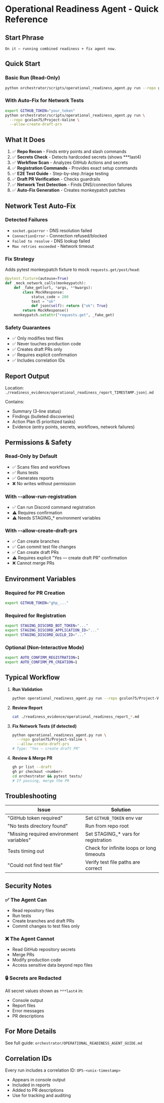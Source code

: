 # Operational Readiness Agent - Quick Reference

## Start Phrase
```
On it — running combined readiness + fix agent now.
```

## Quick Start

### Basic Run (Read-Only)
```bash
python orchestrator/scripts/operational_readiness_agent.py run --repo gcolon75/Project-Valine
```

### With Auto-Fix for Network Tests
```bash
export GITHUB_TOKEN="your_token"
python orchestrator/scripts/operational_readiness_agent.py run \
  --repo gcolon75/Project-Valine \
  --allow-create-draft-prs
```

## What It Does

1. ✅ **Repo Recon** - Finds entry points and slash commands
2. ✅ **Secrets Check** - Detects hardcoded secrets (shows ***last4)
3. ✅ **Workflow Scan** - Analyzes GitHub Actions and secrets
4. ✅ **Registration Commands** - Provides exact setup commands
5. ✅ **E2E Test Guide** - Step-by-step /triage testing
6. ✅ **Draft PR Verification** - Checks guardrails
7. ✅ **Network Test Detection** - Finds DNS/connection failures
8. ✅ **Auto-Fix Generation** - Creates monkeypatch patches

## Network Test Auto-Fix

### Detected Failures
- `socket.gaierror` - DNS resolution failed
- `ConnectionError` - Connection refused/blocked
- `Failed to resolve` - DNS lookup failed
- `Max retries exceeded` - Network timeout

### Fix Strategy
Adds pytest monkeypatch fixture to mock `requests.get/post/head`:

```python
@pytest.fixture(autouse=True)
def _mock_network_calls(monkeypatch):
    def _fake_get(url, *args, **kwargs):
        class MockResponse:
            status_code = 200
            text = "ok"
            def json(self): return {"ok": True}
        return MockResponse()
    monkeypatch.setattr("requests.get", _fake_get)
```

### Safety Guarantees
- ✅ Only modifies test files
- ✅ Never touches production code
- ✅ Creates draft PRs only
- ✅ Requires explicit confirmation
- ✅ Includes correlation IDs

## Report Output

Location: `./readiness_evidence/operational_readiness_report_TIMESTAMP.json|.md`

Contains:
- Summary (3-line status)
- Findings (bulleted discoveries)
- Action Plan (5 prioritized tasks)
- Evidence (entry points, secrets, workflows, network failures)

## Permissions & Safety

### Read-Only by Default
- ✅ Scans files and workflows
- ✅ Runs tests
- ✅ Generates reports
- ❌ No writes without permission

### With --allow-run-registration
- ✅ Can run Discord command registration
- ⚠️  Requires confirmation
- ⚠️  Needs STAGING_* environment variables

### With --allow-create-draft-prs
- ✅ Can create branches
- ✅ Can commit test file changes
- ✅ Can create draft PRs
- ⚠️  Requires explicit "Yes — create draft PR" confirmation
- ❌ Cannot merge PRs

## Environment Variables

### Required for PR Creation
```bash
export GITHUB_TOKEN="ghp_..."
```

### Required for Registration
```bash
export STAGING_DISCORD_BOT_TOKEN="..."
export STAGING_DISCORD_APPLICATION_ID="..."
export STAGING_DISCORD_GUILD_ID="..."
```

### Optional (Non-Interactive Mode)
```bash
export AUTO_CONFIRM_REGISTRATION=1
export AUTO_CONFIRM_PR_CREATION=1
```

## Typical Workflow

1. **Run Validation**
   ```bash
   python operational_readiness_agent.py run --repo gcolon75/Project-Valine
   ```

2. **Review Report**
   ```bash
   cat ./readiness_evidence/operational_readiness_report_*.md
   ```

3. **Fix Network Tests (if detected)**
   ```bash
   python operational_readiness_agent.py run \
     --repo gcolon75/Project-Valine \
     --allow-create-draft-prs
   # Type: "Yes — create draft PR"
   ```

4. **Review & Merge PR**
   ```bash
   gh pr list --draft
   gh pr checkout <number>
   cd orchestrator && pytest tests/
   # If passing, merge the PR
   ```

## Troubleshooting

| Issue | Solution |
|-------|----------|
| "GitHub token required" | Set `GITHUB_TOKEN` env var |
| "No tests directory found" | Run from repo root |
| "Missing required environment variables" | Set STAGING_* vars for registration |
| Tests timing out | Check for infinite loops or long timeouts |
| "Could not find test file" | Verify test file paths are correct |

## Security Notes

### ✅ The Agent Can
- Read repository files
- Run tests
- Create branches and draft PRs
- Commit changes to test files only

### ❌ The Agent Cannot
- Read GitHub repository secrets
- Merge PRs
- Modify production code
- Access sensitive data beyond repo files

### 🔒 Secrets are Redacted
All secret values shown as `***last4` in:
- Console output
- Report files
- Error messages
- PR descriptions

## For More Details

See full guide: `orchestrator/OPERATIONAL_READINESS_AGENT_GUIDE.md`

## Correlation IDs

Every run includes a correlation ID: `OPS-<unix-timestamp>`
- Appears in console output
- Included in reports
- Added to PR descriptions
- Use for tracking and auditing
